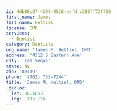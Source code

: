```yaml
---
id: 4db88c37-4398-4510-aefd-c385ff72f736
first_name: James
last_name: Heltzel
license: DMD
services:
  - Dentist
category: Dentists
org_name: 'James M. Heltzel, DMD'
address: '4312 S Eastern Ave'
city: 'Las Vegas'
state: NV
zip: '89119'
phone: '(702) 733-7244'
title: 'James M. Heltzel, DMD'
_geoloc:
  lat: 36.1653
  lng: -115.116
---
```

